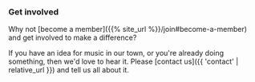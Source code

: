 ### Get involved

Why not [become a member]({{% site_url %}}/join#become-a-member) and get involved to make a difference?

If you have an idea for music in our town, or you're already doing something, then we'd love to hear it. 
Please [contact us]({{ 'contact' | relative_url }}) and tell us all about it. 
